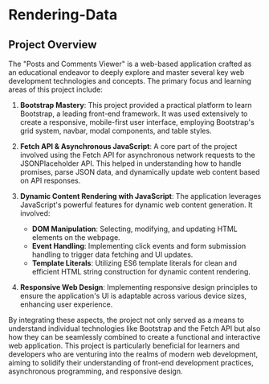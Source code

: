 # Rendering-Data
## Project Overview

The "Posts and Comments Viewer" is a web-based application crafted as an educational endeavor to deeply explore and master several key web development technologies and concepts. The primary focus and learning areas of this project include:

1. **Bootstrap Mastery**: This project provided a practical platform to learn Bootstrap, a leading front-end framework. It was used extensively to create a responsive, mobile-first user interface, employing Bootstrap's grid system, navbar, modal components, and table styles.

2. **Fetch API & Asynchronous JavaScript**: A core part of the project involved using the Fetch API for asynchronous network requests to the JSONPlaceholder API. This helped in understanding how to handle promises, parse JSON data, and dynamically update web content based on API responses.

3. **Dynamic Content Rendering with JavaScript**: The application leverages JavaScript's powerful features for dynamic web content generation. It involved:
   - **DOM Manipulation**: Selecting, modifying, and updating HTML elements on the webpage.
   - **Event Handling**: Implementing click events and form submission handling to trigger data fetching and UI updates.
   - **Template Literals**: Utilizing ES6 template literals for clean and efficient HTML string construction for dynamic content rendering.

4. **Responsive Web Design**: Implementing responsive design principles to ensure the application's UI is adaptable across various device sizes, enhancing user experience.

By integrating these aspects, the project not only served as a means to understand individual technologies like Bootstrap and the Fetch API but also how they can be seamlessly combined to create a functional and interactive web application. This project is particularly beneficial for learners and developers who are venturing into the realms of modern web development, aiming to solidify their understanding of front-end development practices, asynchronous programming, and responsive design.




